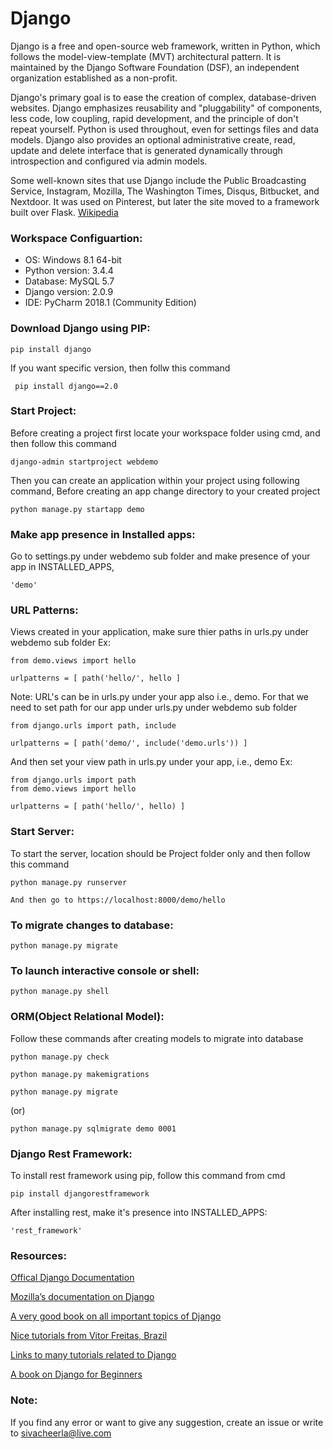 # Django
Django is a free and open-source web framework, written in Python, which follows the model-view-template (MVT) architectural pattern. It is maintained by the Django Software Foundation (DSF), an independent organization established as a non-profit.

Django's primary goal is to ease the creation of complex, database-driven websites. Django emphasizes reusability and "pluggability" of components, less code, low coupling, rapid development, and the principle of don't repeat yourself. Python is used throughout, even for settings files and data models. Django also provides an optional administrative create, read, update and delete interface that is generated dynamically through introspection and configured via admin models.

Some well-known sites that use Django include the Public Broadcasting Service, Instagram, Mozilla, The Washington Times, Disqus, Bitbucket, and Nextdoor. It was used on Pinterest, but later the site moved to a framework built over Flask. [Wikipedia](https://en.wikipedia.org/wiki/Django_(web_framework))

### Workspace Configuartion:
* OS: Windows 8.1 64-bit
* Python version: 3.4.4
* Database: MySQL 5.7
* Django version: 2.0.9
* IDE: PyCharm 2018.1 (Community Edition)

### Download Django using PIP:
```
pip install django
```
If you want specific version, then follw this command
```
 pip install django==2.0
```

### Start Project:
Before creating a project first locate your workspace folder using cmd, and then follow this command
```
django-admin startproject webdemo
```
Then you can create an application within your project using following command, Before creating an app change directory to your created project
```
python manage.py startapp demo
```

### Make app presence in Installed apps:
Go to settings.py under webdemo sub folder and make presence of your app in INSTALLED_APPS,
```
'demo'
```

### URL Patterns:
Views created in your application, make sure thier paths in urls.py under webdemo sub folder
Ex:
```
from demo.views import hello

urlpatterns = [ path('hello/', hello ]
```

Note: URL's can be in urls.py under your app also i.e., demo. For that we need to set path for our app under urls.py under webdemo sub folder
```
from django.urls import path, include

urlpatterns = [ path('demo/', include('demo.urls')) ]
```

And then set your view path in urls.py under your app, i.e., demo
Ex:
```
from django.urls import path
from demo.views import hello

urlpatterns = [ path('hello/', hello) ]
```

### Start Server:
To start the server, location should be Project folder only and then follow this command
```
python manage.py runserver
```

```
And then go to https://localhost:8000/demo/hello
```

### To migrate changes to database:
```
python manage.py migrate
```

### To launch interactive console or shell:
```
python manage.py shell
```

### ORM(Object Relational Model):
Follow these commands after creating models to migrate into database

```
python manage.py check
```

```
python manage.py makemigrations
```

```
python manage.py migrate
```
(or)
```
python manage.py sqlmigrate demo 0001
```

### Django Rest Framework:
To install rest framework using pip, follow this command from cmd
```
pip install djangorestframework
```

After installing rest, make it's presence into INSTALLED_APPS:
```
'rest_framework'
```

### Resources:
[Offical Django Documentation](https://docs.djangoproject.com/en/2.0/)

[Mozilla’s documentation on Django](https://developer.mozilla.org/en-US/docs/Learn/Serverside/Django)

[A very good book on all important topics of Django](https://djangobook.com/the-django-book)

[Nice tutorials from Vitor Freitas, Brazil](https://simpleisbetterthancomplex.com)

[Links to many tutorials related to Django](https://www.fullstackpython.com/django.html)

[A book on Django for Beginners](https://djangoforbeginners.com)

### Note:
If you find any error or want to give any suggestion, create an issue or write to sivacheerla@live.com